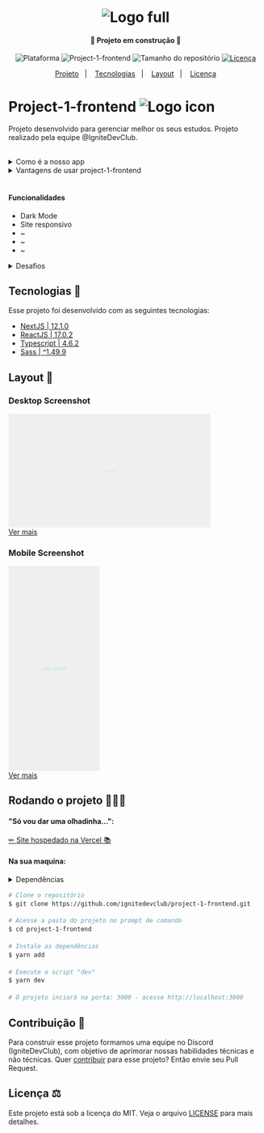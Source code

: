 <h1 align="center">
    <img src="./.github/logo-full.svg" width="500" heigh="150" alt="Logo full">
</h1>
<h4 align="center">🚧 Projeto em construção 🚧</h4><!-- Delete this line later -->
<p align="center">
    <img alt="Plataforma" src="https://img.shields.io/static/v1?label=Plataforma&message=Mobile/PC&color=ff9611&labelColor=718E8C">
    <img alt="Project-1-frontend" src="https://img.shields.io/static/v1?label=Project-1-frontend&message=v0.1.0&color=ff9611&labelColor=718E8C">
    <img alt="Tamanho do repositório" src="https://img.shields.io/github/repo-size/ignitedevclub/project-1-frontend?color=ff9611&labelColor=718E8C">
    <a href="https://github.com/ignitedevclub/project-1-frontend/blob/main/LICENCE">
        <img alt="Licença" src="https://img.shields.io/static/v1?label=License&message=MIT&color=ff9611&labelColor=718E8C">
    </a>
</p>
<p align="center">
    <a href="#project-1-frontend-">Projeto</a>&nbsp;&nbsp;&nbsp;|&nbsp;&nbsp;&nbsp;
    <a href="#tecnologias-">Tecnologias</a>&nbsp;&nbsp;&nbsp;|&nbsp;&nbsp;&nbsp;
    <a href="#layout-">Layout</a>&nbsp;&nbsp;&nbsp;|&nbsp;&nbsp;&nbsp;
    <a href="#licença-%EF%B8%8F">Licença</a>
</p>

# Project-1-frontend <img src=".github/logo.svg" width="28" alt="Logo icon">
Projeto desenvolvido para gerenciar melhor os seus estudos. Projeto realizado pela equipe @IgniteDevClub.

<br>

<details>
    <summary>Como é a nosso app</summary>

```
Descrição...
```
</details>

<details>
    <summary>Vantagens de usar project-1-frontend</summary>

```
- Aumenta o foco e a concentração por meio da redução das interrupções.
- Aumenta a motivação e mantém-na constante.
- Reforça a determinação para atingir os objetivos.
- Melhora o processo de trabalho ou estudo.
- Reforça sua determinação de continuar a aplicar-se em face de complexas situações.
```
</details>

<br>

#### Funcionalidades
* Dark Mode
* Site responsivo
* ~
* ~
* ~

<details>
    <summary>Desafios</summary>

```
✔ - Documentar bem o projeto
✖ - Melhorar o estilo: Responsividade e Design
✖ - Bloquear funcionalidades especiais se não estiver logado
✖ - Banco de dados
✖ - API-REST
✖ - Next PWA

Funcionalidades:
    ✖ - Trocar o tema da aplicação: Light e Dark
    ✖ - Consumo de api-rest
    ✖ - Banco de dados (~DB)
    ✖ - oAuth (Pagina de login)
    ✖ - COOKIES:
        ✖ - Cookies consent
        ✖ - Guardar dados
        ✖ - Alterar dados
        ✖ - Deletar dados
    ✖ - ~DB:
        ✖ - Guardar dados
        ✖ - Alterar dados
        ✖ - Deletar dados
    ✖ - Telas:
        ✔ - Home
        ✖ - Settings
        ✖ - Login
        ✖ - 404
    .
    .
    .
```
</details>

## Tecnologias 🚀
Esse projeto foi desenvolvido com as seguintes tecnologias:
- [NextJS | 12.1.0](https://nextjs.org/)
- [ReactJS | 17.0.2](https://pt-br.reactjs.org/)
- [Typescript | 4.6.2](https://www.typescriptlang.org/)
- [Sass | ^1.49.9](https://sass-lang.com/)

## Layout 🚧
### Desktop Screenshot
<div style="display: flex; flex-direction: 'column'; align-items: 'center';">
<!-- Responsive, 1366 x 768, 50% (Laptop L - 1366px)-->
    <img width="400px" src=".github/images/desktop/home.png">
    <!--<img width="400px" src=".github/images/desktop/404.png">-->
</div>
<a href=".github/README-IMGS.md">Ver mais</a>

### Mobile Screenshot
<div style="display: flex; flex-direction: 'row';">
<!-- Responsive, 320 x 720, 75% (Mobile L - 320px)-->
    <img width="180px" src=".github/images/mobile/home.png">
    <!--<img width="180px" src=".github/images/mobile/404.png">-->
</div>
<a href=".github/README-IMGS.md">Ver mais</a>

## Rodando o projeto 🚴🏻‍♂️
#### "Só vou dar uma olhadinha...":
  <a href="https://project-1-frontend.vercel.app/">✏ Site hospedado na Vercel 📚</a>

#### Na sua maquina:
<details>
    <summary>Dependências</summary>

```json
  "dependencies": {
    "next": "12.1.0",
    "next-themes": "^0.1.1",
    "react": "17.0.2",
    "react-dom": "17.0.2",
    "sass": "^1.49.9"
  },
  "devDependencies": {
    "@types/node": "17.0.21",
    "@types/react": "17.0.40",
    "eslint": "8.11.0",
    "eslint-config-next": "12.1.0",
    "next-sitemap": "^2.5.10",
    "typescript": "4.6.2"
  }
```
> Ex: `$ yarn add _____` para instalar as dependências

> Utilize a tag `-D` para instalar as dependências de desenvolvimento.
> Utilize a tag `@types` para instalar o suporte a Typescript.
> Utilize a tag `@latest` para instalar a versão mais recente.
</details>

```bash
# Clone o repositório
$ git clone https://github.com/ignitedevclub/project-1-frontend.git

# Acesse a pasta do projeto no prompt de comando
$ cd project-1-frontend

# Instale as dependências
$ yarn add

# Execute o script "dev"
$ yarn dev

# O projeto inciará na porta: 3000 - acesse http://localhost:3000
```

## Contribuição 💭
Para construir esse projeto formamos uma equipe no Discord (IgniteDevClub), com objetivo de aprimorar nossas habilidades técnicas e não técnicas. Quer [contribuir](https://github.com/ignitedevclub/project-1-frontend/blob/main/CONTRIBUTING.md) para esse projeto? Então envie seu Pull Request.

## Licença ⚖️
Este projeto está sob a licença do MIT. Veja o arquivo [LICENSE](https://github.com/ignitedevclub/project-1-frontend/blob/main/LICENCE) para mais detalhes.